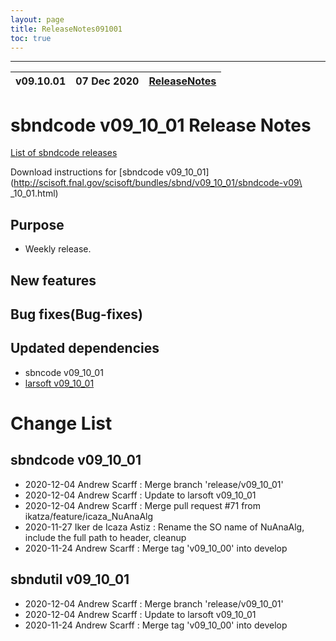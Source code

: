 ```yaml
---
layout: page
title: ReleaseNotes091001
toc: true
---
```


-----------------------------------------------------------------------------
| v09.10.01 | 07 Dec 2020 | [ReleaseNotes](ReleaseNotes091001.html) |
| --- | --- | --- |



sbndcode v09_10_01 Release Notes
=======================================================================================

[List of sbndcode releases](List_of_SBND_code_releases.html)

Download instructions for [sbndcode v09_10_01](http://scisoft.fnal.gov/scisoft/bundles/sbnd/v09_10_01/sbndcode-v09\
_10_01.html)

Purpose
---------------------------------------------------

* Weekly release.

New features
---------------------------------------------------

Bug fixes(Bug-fixes)
---------------------------------------------------

Updated dependencies
---------------------------------------------------

* sbncode v09_10_01
* [larsoft v09_10_01](https://cdcvs.fnal.gov/redmine/projects/larsoft/wiki/ReleaseNotes091001)

Change List
==========================================

sbndcode v09_10_01
---------------------------------------------------

* 2020-12-04  Andrew Scarff : Merge branch 'release/v09_10_01'
* 2020-12-04  Andrew Scarff : Update to larsoft v09_10_01
* 2020-12-04  Andrew Scarff : Merge pull request #71 from ikatza/feature/icaza_NuAnaAlg
* 2020-11-27  Iker de Icaza Astiz : Rename the SO name of NuAnaAlg, include the full path to header, cleanup
* 2020-11-24  Andrew Scarff : Merge tag 'v09_10_00' into develop

sbndutil v09_10_01
---------------------------------------------------

* 2020-12-04  Andrew Scarff : Merge branch 'release/v09_10_01'
* 2020-12-04  Andrew Scarff : Update to larsoft v09_10_01
* 2020-11-24  Andrew Scarff : Merge tag 'v09_10_00' into develop
